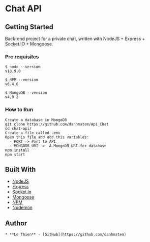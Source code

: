 # Chat API

## Getting Started

Back-end project for a private chat, written with NodeJS + Express + Socket.IO + Mongoose.


### Pre requisites

```
$ node --version
v10.9.0

$ NPM --version
v6.4.0

$ MongoDB --version
v4.0.2

```

### How to Run

```
Create a database in MongoDB
git clone https://github.com/danhmatem/Api_Chat
cd chat-api/
Create a file called .env
Open this file and add this variables:
  - PORT -> Port to API
  - MONGODB_URI ->  A MongoDB URI for database
npm install
npm start
```

## Built With

* [NodeJS](https://facebook.github.io/react-native/)
* [Express](http://expressjs.com/)
* [Socket.io](https://socket.io)
* [Mongoose](https://mongoosejs.com/)
* [NPM](https://www.npmjs.com/)
* [Nodemon](https://nodemon.io/)


## Author
```
* **Le Thien** - [GitHub](https://github.com/danhmatem)
```
